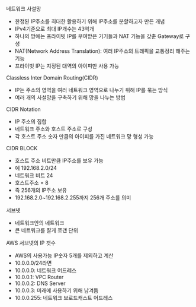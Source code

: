 네트워크
사설망 
 - 한정된 IP주소를 최대한 활용하기 위해 IP주소를 분할하고자 만든 개념
 - IPv4기준으로 최대 IP개수는 43억개
 - 하나의 망에는 프라이빗 IP를 부여받은 기기들과 NAT 기능을 갖춘 Gateway로 구성
 - NAT(Network Address Translation): 여러 IP주소의 트래픽을 교통정리 해주는 기능
 - 프라이빗 IP는 지정된 대역의 아이피만 사용 가능

Classless Inter Domain Routing(CIDR)
 - IP는 주소의 영역을 여러 네트워크 영역으로 나누기 위해 IP를 묶는 방식
 - 여러 개의 사설망을 구축하기 위해 망을 나누는 방법

CIDR Notation
 - IP 주소의 집합
 - 네트워크 주소와 호스트 주소로 구성
 - 각 호스트 주소 숫자 만큼의 아이피를 가진 네트워크 망 형성 가능

CIDR BLOCK
 - 호스트 주소 비트만큼 IP주소를 보유 가능
 - 예 192.168.2.0/24
  - 네트워크 비트 24
  - 호스트주소 = 8
  - 즉 256개의 IP주소 보유
  - 192.168.2.0~192.168.2.255까지 256개 주소를 의미

서브넷 
 - 네트워크안의 네트워크
 - 큰 네트워크를 잘게 쪼갠 단위
 
 AWS 서브넷의 IP 갯수
  - AWS의 사용가능 IP숫자 5개를 제외하고 계산
  - 10.0.0.0/24라면
  - 10.0.0.0: 네트워크 어드레스
  - 10.0.0.1: VPC Router 
  - 10.0.0.2: DNS Server
  - 10.0.0.3: 미래에 사용하기 위해 남겨둠
  - 10.0.0.255: 네트워크 브로드캐스트 어드레스
